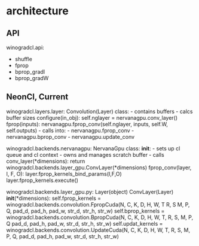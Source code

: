 # architecture

## API

winogradcl.api:
  - shuffle
  - fprop
  - bprop_gradI
  - bprop_gradW

## NeonCl, Current

winogradcl.layers.layer:
    Convolution(Layer) class:
       - contains buffers
       - calcs buffer sizes
       configure(in_obj):
          self.nglayer = nervanagpu.conv_layer()
       fprop(inputs):
          nervanagpu.fprop_conv(self.nglayer, inputs, self.W, self.outputs)
       - calls into:
          - nervanagpu.fprop_conv
          - nervanagpu.bprop_conv
          - nervanagpu.update_conv

winogradcl.backends.nervanagpu:
    NervanaGpu class:
      __init__:
       - sets up cl queue and cl context
       - owns and manages scratch buffer
       - calls 
      conv_layer(*dimensions):
         return winogradcl.backends.layer_gpu.ConvLayer(*dimensions)
      fprop_conv(layer, I, F, O):
         layer.fprop_kernels_bind_params(I,F,O)
         layer.fprop_kernels.execute()

winogradcl.backends.layer_gpu.py:
   Layer(object)
   ConvLayer(Layer)
      __init__(*dimensions):
         self.fprop_kernels = winogradcl.backends.convolution.FpropCuda(N, C, K, D, H, W, T R, S M, P, Q,
                       pad_d, pad_h, pad_w, str_d, str_h, str_w)
         self.bprop_kernels = winogradcl.backends.convolution.BpropCuda(N, C, K, D, H, W, T, R, S, M, P, Q
                       pad_d, pad_h, pad_w, str_d, str_h, str_w)
         self.updat_kernels = winogradcl.backends.convolution.UpdateCuda(N, C, K, D, H, W, T, R, S, M, P, Q,
                       pad_d, pad_h, pad_w, str_d, str_h, str_w)

